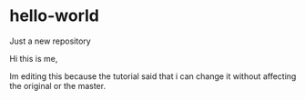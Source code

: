 # hello-world
Just a new repository


Hi this is me,

Im editing this because the tutorial said that i can change it without affecting the original or the master.
